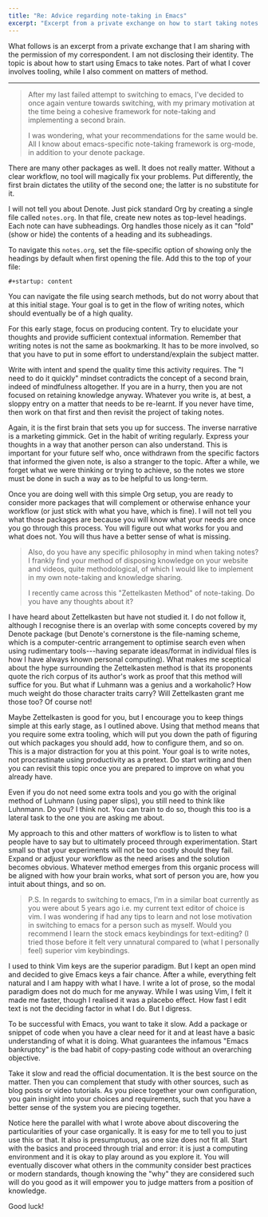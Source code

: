 ```yaml
---
title: "Re: Advice regarding note-taking in Emacs"
excerpt: "Excerpt from a private exchange on how to start taking notes with Emacs."
---
```


What follows is an excerpt from a private exchange that I am sharing
with the permission of my correspondent. I am not disclosing their
identity. The topic is about how to start using Emacs to take notes.
Part of what I cover involves tooling, while I also comment on matters
of method.

* * *

> After my last failed attempt to switching to emacs, I've decided to
> once again venture towards switching, with my primary motivation at
> the time being a cohesive framework for note-taking and implementing
> a second brain.
>
> I was wondering, what your recommendations for the same would be.
> All I know about emacs-specific note-taking framework is org-mode,
> in addition to your denote package.

There are many other packages as well. It does not really matter.
Without a clear workflow, no tool will magically fix your problems.
Put differently, the first brain dictates the utility of the second
one; the latter is no substitute for it.

I will not tell you about Denote. Just pick standard Org by creating a
single file called `notes.org`. In that file, create new notes as
top-level headings. Each note can have subheadings. Org handles those
nicely as it can "fold" (show or hide) the contents of a heading and
its subheadings.

To navigate this `notes.org`, set the file-specific option of showing
only the headings by default when first opening the file. Add this to
the top of your file:

```org
#+startup: content
```

You can navigate the file using search methods, but do not worry about
that at this initial stage. Your goal is to get in the flow of writing
notes, which should eventually be of a high quality.

For this early stage, focus on producing content. Try to elucidate
your thoughts and provide sufficient contextual information. Remember
that writing notes is not the same as bookmarking. It has to be more
involved, so that you have to put in some effort to understand/explain
the subject matter.

Write with intent and spend the quality time this activity requires.
The "I need to do it quickly" mindset contradicts the concept of a
second brain, indeed of mindfulness altogether. If you are in a hurry,
then you are not focused on retaining knowledge anyway. Whatever you
write is, at best, a sloppy entry on a matter that needs to be
re-learnt. If you never have time, then work on that first and then
revisit the project of taking notes.

Again, it is the first brain that sets you up for success. The inverse
narrative is a marketing gimmick. Get in the habit of writing
regularly. Express your thoughts in a way that another person can also
understand. This is important for your future self who, once withdrawn
from the specific factors that informed the given note, is also a
stranger to the topic. After a while, we forget what we were thinking
or trying to achieve, so the notes we store must be done in such a way
as to be helpful to us long-term.

Once you are doing well with this simple Org setup, you are ready to
consider more packages that will complement or otherwise enhance your
workflow (or just stick with what you have, which is fine). I will not
tell you what those packages are because you will know what your needs
are once you go through this process. You will figure out what works
for you and what does not. You will thus have a better sense of what
is missing.

> Also, do you have any specific philosophy in mind when taking notes?
> I frankly find your method of disposing knowledge on your website
> and videos, quite methodological, of which I would like to implement
> in my own note-taking and knowledge sharing.
>
> I recently came across this "Zettelkasten Method" of note-taking. Do
> you have any thoughts about it?

I have heard about Zettelkasten but have not studied it. I do not
follow it, although I recognise there is an overlap with some concepts
covered by my Denote package (but Denote's cornerstone is the
file-naming scheme, which is a computer-centric arrangement to
optimise search even when using rudimentary tools---having separate
ideas/format in individual files is how I have always known personal
computing). What makes me sceptical about the hype surrounding the
Zettelkasten method is that its proponents quote the rich corpus of
its author's work as proof that this method will suffice for you. But
what if Luhmann was a genius and a workaholic? How much weight do
those character traits carry? Will Zettelkasten grant me those too? Of
course not!

Maybe Zettelkasten is good for you, but I encourage you to keep things
simple at this early stage, as I outlined above. Using that method
means that you require some extra tooling, which will put you down the
path of figuring out which packages you should add, how to configure
them, and so on. This is a major distraction for you at this point.
Your goal is to write notes, not procrastinate using productivity as a
pretext. Do start writing and then you can revisit this topic once you
are prepared to improve on what you already have.

Even if you do not need some extra tools and you go with the original
method of Luhmann (using paper slips), you still need to think like
Luhnmann. Do you? I think not. You can train to do so, though this too
is a lateral task to the one you are asking me about.

My approach to this and other matters of workflow is to listen to what
people have to say but to ultimately proceed through experimentation.
Start small so that your experiments will not be too costly should
they fail. Expand or adjust your workflow as the need arises and the
solution becomes obvious. Whatever method emerges from this organic
process will be aligned with how your brain works, what sort of person
you are, how you intuit about things, and so on.

> P.S. In regards to switching to emacs, I'm in a similar boat
> currently as you were about 5 years ago i.e. my current text editor
> of choice is vim. I was wondering if had any tips to learn and not
> lose motivation in switching to emacs for a person such as myself.
> Would you recommend I learn the stock emacs keybindings for
> text-editing? (I tried those before it felt very unnatural compared
> to (what I personally feel) superior vim keybindings.

I used to think Vim keys are the superior paradigm. But I kept an open
mind and decided to give Emacs keys a fair chance. After a while,
everything felt natural and I am happy with what I have. I write a lot
of prose, so the modal paradigm does not do much for me anyway. While
I was using Vim, I felt it made me faster, though I realised it was a
placebo effect. How fast I edit text is not the deciding factor in
what I do. But I digress.

To be successful with Emacs, you want to take it slow. Add a package
or snippet of code when you have a clear need for it and at least have
a basic understanding of what it is doing. What guarantees the
infamous "Emacs bankruptcy" is the bad habit of copy-pasting code
without an overarching objective.

Take it slow and read the official documentation. It is the best
source on the matter. Then you can complement that study with other
sources, such as blog posts or video tutorials. As you piece together
your own configuration, you gain insight into your choices and
requirements, such that you have a better sense of the system you are
piecing together.

Notice here the parallel with what I wrote above about discovering the
particularities of your case organically. It is easy for me to tell
you to just use this or that. It also is presumptuous, as one size
does not fit all. Start with the basics and proceed through trial and
error: it is just a computing environment and it is okay to play
around as you explore it. You will eventually discover what others in
the community consider best practices or modern standards, though
knowing the "why" they are considered such will do you good as it will
empower you to judge matters from a position of knowledge.

Good luck!
